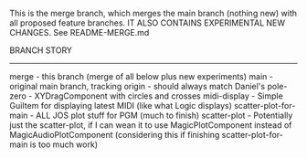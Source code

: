This is the merge branch, which merges the main branch (nothing new) with all proposed feature branches.
IT ALSO CONTAINS EXPERIMENTAL NEW CHANGES. See README-MERGE.md

BRANCH  		STORY
------                  -----
merge 			- this branch (merge of all below plus new experiments)
main  			- original main branch, tracking origin - should always match Daniel's
pole-zero 		- XYDragComponent with circles and crosses
midi-display            - Simple GuiItem for displaying latest MIDI (like what Logic displays)
scatter-plot-for-main   - ALL JOS plot stuff for PGM (much to finish)
scatter-plot	        - Potentially just the scatter-plot, if I can wean it to
                          use MagicPlotComponent instead of MagicAudioPlotComponent
                          (considering this if finishing scatter-plot-for-main is too much work)
